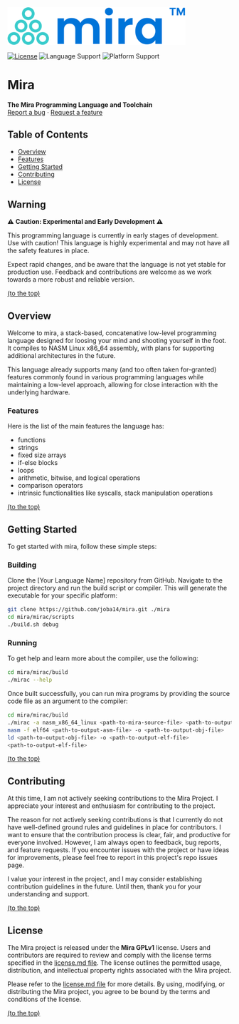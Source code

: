 
<a href="https://github.com/joba14/mira">
	<img src="./logo.svg" alt="Logo" width="400">
</a>

[![License](https://img.shields.io/badge/license-Mira_GPLv1-brightgreen.svg?style=for-the-badge)](./license.md)
![Language Support](https://img.shields.io/badge/languages-C-brightgreen.svg?style=for-the-badge)
![Platform Support](https://img.shields.io/badge/platforms-Linux-brightgreen.svg?style=for-the-badge)


# Mira
**The Mira Programming Language and Toolchain**<br>[Report a bug](https://github.com/joba14/mira/issues/new) · [Request a feature](https://github.com/joba14/mira/issues/new)


## Table of Contents
 - [Overview](#overview)
 - [Features](#features)
 - [Getting Started](#getting-started)
 - [Contributing](#contributing)
 - [License](#license)


## Warning
⚠️ **Caution: Experimental and Early Development** ⚠️

This programming language is currently in early stages of development. Use with caution! This language is highly experimental and may not have all the safety features in place.

Expect rapid changes, and be aware that the language is not yet stable for production use. Feedback and contributions are welcome as we work towards a more robust and reliable version.

[(to the top)](#mira)


## Overview
Welcome to mira, a stack-based, concatenative low-level programming language designed for loosing your mind and shooting yourself in the foot. It compiles to NASM Linux x86_64 assembly, with plans for supporting additional architectures in the future.

This language already supports many (and too often taken for-granted) features commonly found in various programming languages while maintaining a low-level approach, allowing for close interaction with the underlying hardware.

### Features
Here is the list of the main features the language has:
- functions
- strings
- fixed size arrays
- if-else blocks
- loops
- arithmetic, bitwise, and logical operations
- comparison operators
- intrinsic functionalities like syscalls, stack manipulation operations

[(to the top)](#mira)


## Getting Started
To get started with mira, follow these simple steps:

### Building
Clone the [Your Language Name] repository from GitHub. Navigate to the project directory and run the build script or compiler. This will generate the executable for your specific platform:
```sh
git clone https://github.com/joba14/mira.git ./mira
cd mira/mirac/scripts
./build.sh debug
```

### Running
To get help and learn more about the compiler, use the following:
```sh
cd mira/mirac/build
./mirac --help
```

Once built successfully, you can run mira programs by providing the source code file as an argument to the compiler:
```sh
cd mira/mirac/build
./mirac -a nasm_x86_64_linux <path-to-mira-source-file> <path-to-output-asm-file>
nasm -f elf64 <path-to-output-asm-file> -o <path-to-output-obj-file>
ld <path-to-output-obj-file> -o <path-to-output-elf-file>
<path-to-output-elf-file>
```

[(to the top)](#mira)


## Contributing
At this time, I am not actively seeking contributions to the Mira Project. I appreciate your interest and enthusiasm for contributing to the project.

The reason for not actively seeking contributions is that I currently do not have well-defined ground rules and guidelines in place for contributors. I want to ensure that the contribution process is clear, fair, and productive for everyone involved.
However, I am always open to feedback, bug reports, and feature requests. If you encounter issues with the project or have ideas for improvements, please feel free to report in this project's repo issues page.

I value your interest in the project, and I may consider establishing contribution guidelines in the future. Until then, thank you for your understanding and support.

[(to the top)](#mira)


## License
The Mira project is released under the **Mira GPLv1** license. Users and contributors are required to review and comply with the license terms specified in the [license.md file](./license.md). The license outlines the permitted usage, distribution, and intellectual property rights associated with the Mira project.

Please refer to the [license.md file](./license.md) for more details. By using, modifying, or distributing the Mira project, you agree to be bound by the terms and conditions of the license.

[(to the top)](#mira)
